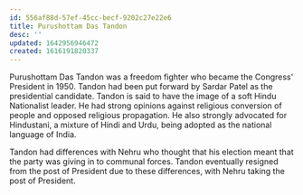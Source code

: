 ```yaml
---
id: 556af88d-57ef-45cc-becf-9202c27e22e6
title: Purushottam Das Tandon
desc: ''
updated: 1642956946472
created: 1616191820337
---
```


Purushottam Das Tandon was a freedom fighter who became the Congress' President in 1950.
Tandon had been put forward by Sardar Patel as the presidential candidate. Tandon is
said to have the image of a soft Hindu Nationalist leader. He had strong opinions against
religious conversion of people and opposed religious propagation. He also strongly advocated
for Hindustani, a mixture of Hindi and Urdu, being adopted as the national language of India.

Tandon had differences with Nehru who thought that his election meant that the party was giving
in to communal forces. Tandon eventually resigned from the post of President due to these
differences, with Nehru taking the post of President.
